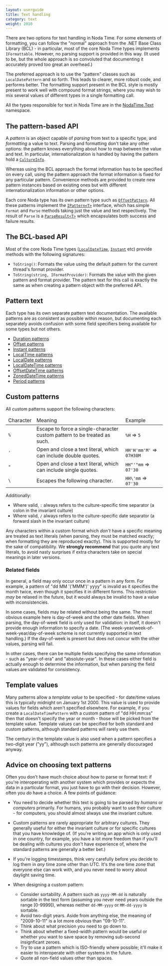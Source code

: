 ```yaml
---
layout: userguide
title: Text handling
category: text
weight: 2010
---
```


There are two options for text handling in Noda Time. For some elements of
formatting, you can follow the "normal" approach from the .NET Base Class
Library (BCL) - in particular, most of the core Noda Time types implements
`IFormattable`. However, no parsing support is provided in this way. (It used
to be, but the whole approach is so convoluted that documenting it accurately
proved too great an overhead.)

The preferred approach is to use the "pattern" classes such as `LocalDatePattern`
and so forth. This leads to clearer, more robust code, and performs better. The formatting
support present in the BCL style is mostly present to work well with compound format strings,
where you may wish to mix several values of different types in a single formatting call.

All the types responsible for text in Noda Time are in the
[NodaTime.Text][3] namespace.

The pattern-based API
---------------------

A *pattern* is an object capable of *parsing* from text to a specific
type, and *formatting* a value to text. Parsing and formatting don't
take any other options: the pattern knows everything about how to
map between the value and text. In particular, internationalization
is handled by having the pattern hold a [`CultureInfo`][2].

Whereas using the BCL approach the format
information has to be specified on every call, using the pattern
approach the format information is fixed for any particular pattern.
Convenience methods are provided to create new pattern instances
based on existing ones but with different internationalization
information or other options.

Each core Noda type has its own pattern type such as
[`OffsetPattern`](../api/NodaTime.Text.OffsetPattern.yml). All
these patterns implement the
[`IPattern<T>`](../api/NodaTime.Text.IPattern_1.yml) interface,
which has simple `Format` and `Parse` methods taking just the value
and text respectively. The result of `Parse` is a
[`ParseResult<T>`](../api/NodaTime.Text.ParseResult_1.yml) which
encapsulates both success and failure results.

The BCL-based API
-----------------

Most of the core Noda Time types ([`LocalDateTime`][4],
[`Instant`][5] etc) provide methods with the
following signatures:

- `ToString()`: Formats the value using the default pattern for the
current thread's format provider.
- `ToString(string, IFormatProvider)`: Formats the value with the
given pattern and format provider. The pattern text for this call is
exactly the same as when creating a pattern object with the preferred API.

Pattern text
------------

Each type has its own separate pattern text documentation. The
available patterns are as consistent as possible within reason, but
documenting each separately avoids confusion with some field
specifiers being available for some types but not others.

- [Duration patterns](duration-patterns.html)
- [Offset patterns](offset-patterns.html)
- [Instant patterns](instant-patterns.html)
- [LocalTime patterns](localtime-patterns.html)
- [LocalDate patterns](localdate-patterns.html)
- [LocalDateTime patterns](localdatetime-patterns.html)
- [OffsetDateTime patterns](offsetdatetime-patterns.html)
- [ZonedDateTime patterns](zoneddatetime-patterns.html)
- [Period patterns](period-patterns.html)

<a name="custom-patterns"></a>Custom patterns
---------------

All custom patterns support the following characters:

<table>
  <thead>
    <tr>
      <td>Character</td>
      <td>Meaning</td>
      <td>Example</td>
    </tr>
  </thead>
  <tbody>
    <tr>
      <td><code>%</code></td>
      <td>Escape to force a single-character custom pattern to be treated as such.</td>
      <td><code>%H</code> => <code>5</code></td>
    </tr>
    <tr>
      <td><code>'</code></td>
      <td>
        Open and close a text literal, which can include
        double quotes.
      </td>
      <td><code>HH'H'mm'M'</code> => <code>07H30M</code></td>
    </tr>
    <tr>
      <td><code>"</code></td>
      <td>
        Open and close a text literal, which can include
        single quotes.
      </td>
      <td><code>HH"'"mm</code> => <code>07'30</code></td>
    </tr>
    <tr>
      <td><code>\</code></td>
      <td>
        Escapes the following character.
      </td>
      <td><code>HH\'mm</code> => <code>07'30</code></td>
    </tr>
  </tbody>
</table>

Additionally:

- Where valid, `:` always refers to the culture-specific time separator (a colon in the invariant culture)
- Where valid, `/` always refers to the culture-specific date separator (a forward slash in the invariant culture)

Any characters within a custom format which *don't* have a specific
meaning are treated as text literals (when parsing, they must be
matched exactly; when formatting they are reproduced exactly). This
is supported mostly for the sake of compatibility. We **strongly
recommend** that you quote any text literals, to avoid nasty
surprises if extra characters take on special meanings in later
versions.

### Related fields

In general, a field may only occur once in a pattern in any form. For example, a pattern of "dd MM '('MMM')' yyyy" is invalid as it specifies the month twice, even though it specifies it in different forms. This restriction *may* be relaxed in the future, but it would always be invalid to have a value with inconsistencies.

In some cases, fields may be related without being the same. The most obvious example here is day-of-week and the other date fields. When parsing, the day-of-week field is only used for validation: in itself, it doesn't provide enough information to specify a date. (The week-year/week-of-week-year/day-of-week scheme is not currently supported in text handling.) If the day-of-week is present but does not concur with the other values, parsing will fail.

In other cases, there can be multiple fields specifying the same information - such as "year-of-era" and "absolute-year". In these cases either field is actually enough to determine the information, but when parsing the field values are validated for consistency.

Template values
---------------

Many patterns allow a *template value* to be specified - for date/time values this is typically midnight on January 1st 2000. This value is used to provide values for fields which aren't specified elsewhere. For example, if you create a `LocalDateTimePattern` with a custom pattern of "dd HH:mm:ss" then that doesn't specify the year or month - those will be picked from the template value. Template values can be specified for both standard and custom patterns, although standard patterns will rarely use them.

The century in the template value is also used when a pattern specifies a two-digit year ("yy"), although such patterns are generally discouraged anyway.

Advice on choosing text patterns
--------------------------------

Often you don't have much choice about how to parse or format text: if you're interoperating with another system which provides or expects the data in a particular format, you just have to go with their decision. However, often you *do* have a choice. A few points of guidance:

- You need to decide whether this text is going to be parsed by *humans* or *computers* primarily. For humans, you probably want to use their culture - for computers, you should almost always use the invariant culture.
- Custom patterns are rarely appropriate for arbitrary cultures. They generally useful for either the invariant culture or for specific cultures that you have knowledge of. (If you're writing an app which is only used in one country, for example, you have a lot more freedom than if you'll be dealing with cultures you don't have experience of, where the standard patterns are generally a better bet.)
- If you're logging timestamps, think very carefully before you decide to log them in *any* time zone other than UTC. It's the one time zone that everyone else can work with, and you never need to worry about daylight saving time.
- When designing a custom pattern:
  - Consider sortability. A pattern such as `yyyy-MM-dd` is naturally sortable in the text form (assuming you never need years outside the range [0-9999]), whereas neither `dd-MM-yyyy` or `MM-dd-yyyy` is sortable.
  - Avoid two-digit years. Aside from anything else, the meaning of "2009-10-11" is a lot more obvious than "09-10-11".
  - Think about what precision you need to go down to.
  - Think about whether a fixed-width pattern would be useful or whether you want to save space by removing sub-second insignficant zeroes.
  - Try to use a pattern which is ISO-friendly where possible; it'll make it easier to interoperate with other systems in the future.
  - Quote all non-field values other than spaces.

  [2]: http://msdn.microsoft.com/en-us/library/system.globalization.cultureinfo.aspx
  [3]: noda-ns://NodaTime.Text
  [4]: noda-type://NodaTime.LocalDateTime
  [5]: noda-type://NodaTime.Instant
